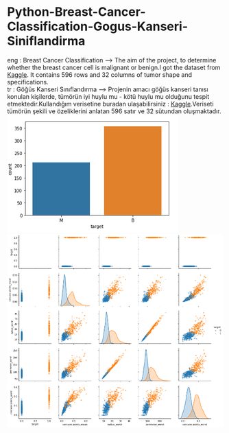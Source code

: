 # Python-Breast-Cancer-Classification-Gogus-Kanseri-Siniflandirma
eng : Breast Cancer Classification --> The aim of the project, to determine whether the breast cancer cell is malignant or benign.I got the dataset from <a href="https://www.kaggle.com/uciml/breast-cancer-wisconsin-data">Kaggle</a>. It contains 596 rows and 32 columns of tumor shape and specifications.</br>
tr :  Göğüs Kanseri Sınıflandırma --> Projenin amacı göğüs kanseri tanısı konulan kişilerde, tümörün iyi huylu mu - kötü
huylu mu olduğunu tespit etmektedir.Kullandığım verisetine buradan ulaşabilirsiniz :  <a href="https://www.kaggle.com/uciml/breast-cancer-wisconsin-data">Kaggle</a>.Veriseti tümörün şekili ve özeliklerini anlatan 596 satır ve 32 sütundan oluşmaktadır.</br>
<img src = "./img/Malignant_or_Benign.PNG" ></img></br>
<img src = "./img/features_corr.PNG" width=100% height=450></img></br>
